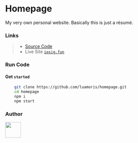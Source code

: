 # Homepage
My very own personal website. Basically this is just a résumé.

### Links

> + [Source Code][sourse-code]
> + Live Site [`iosig.fun`][iosig.fun]

[sourse-code]: https://github.com/luamoris/homepage
[iosig.fun]: https://iosif.fun/


### Run Сode

#### Get `started`

```sh
	git clone https://github.com/luamoris/homepage.git
	cd homepage
	npm i
	npm start
```


### Author

<p align="left">
	<a href="https://github.com/luamoris">
		<img width="50" src="https://avatars.githubusercontent.com/u/70754306?s=460&u=922c28870849f7c9528034f0512e69fb77339c84&v=4 alt="Iosif Luamoris"/>
	</a>
</p>
